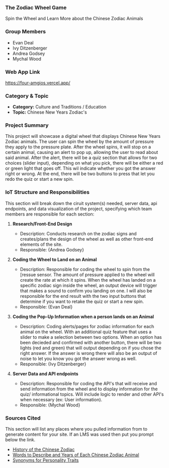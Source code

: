 ### The Zodiac Wheel Game

Spin the Wheel and Learn More about the Chinese Zodiac Animals

### Group Members

- Evan Deal
- Ivy Ditzenberger
- Andrea Godsey
- Mychal Wood

### Web App Link

https://four-amgios.vercel.app/

### Category & Topic

- **Category:** Culture and Traditions / Education
- **Topic:** Chinese New Years Zodiac's

### Project Summary

This project will showcase a digital wheel that displays Chinese New Years Zodiac animals. The user can spin the wheel by the amount of pressure they apply to the pressure plate. After the wheel spins, it will stop on a certain animal, causing an alert to pop up, allowing the user to read about said animal. After the alert, there will be a quiz section that allows for two choices (slider input), depending on what you pick, there will be either a red or green light that goes off. This wil indicate whether you got the answer right or wrong. At the end, there will be two buttons to press that let you redo the quiz or start a new spin.

### IoT Structure and Responsibilities

This section will break down the ciruit system(s) needed, server data, api endpoints, and data visualization of the project, specifying which team members are responsible for each section:

1. **Research/Front-End Design**

   - Description: Conducts research on the zodiac signs and creates/plans the design of the wheel as well as other front-end elements of the site. 
   - Responsible: {Andrea Godsey}

2. **Coding the Wheel to Land on an Animal**

   - Description: Responsible for coding the wheel to spin from the [ressue sensor. The amount of pressure applied to the wheel will create the rate at which it spins. When the wheel has landed on a specific zodiac sign inside the wheel, an output device will trigger that makes a sound to confirm you landing on one. I will also be responsible for the end result with the two input buttons that determine if you want to retake the quiz or start a new spin.
   - Responsible: {Evan Deal}

3. **Coding the Pop-Up Information when a person lands on an Animal**

   - Description: Coding alerts/pages for zodiac information for each animal on the wheel. With an additional quiz feature that uses a slider to make a selection between two options. When an option has been decieded and confirmed with another button, there will be two lights (red and green) that will output depending on if you chose the right answer. If the answer is wrong there will also be an output of noise to let you know you got the answer wrong as well.  
   - Responsible: {Ivy Ditzenberger}

4. **Server Data and API endpoints**
   - Description: Responsible for coding the API's that will receive and send information from the wheel and to display information for the quiz/ informational topics. Will include logic to render and other API's when necessary (ex: User information).
   - Responsible: {Mychal Wood}
### Sources Cited

This section will list any places where you pulled information from to generate content for your site. If an LMS was used then put you prompt below the link.

- [History of the Chinese Zodiac](https://lammuseum.wfu.edu/education/teachers/chinese-new-year/the-chinese-zodiac/)
- [Words to Describe and Years of Each Chinese Zodiac Animal](https://www.english1.com/blog/living-in-china/everything-you-wanted-to-know-about-chinese-zodiac/#)
- [Synonyms for Personality Traits](https://www.english1.com/blog/living-in-china/everything-you-wanted-to-know-about-chinese-zodiac/#)
  

